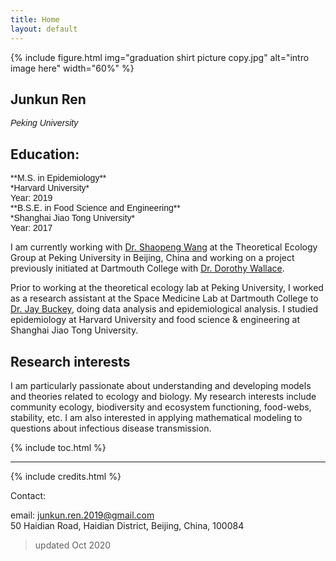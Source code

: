 ```yaml
---
title: Home
layout: default
---
```


{% include figure.html img="graduation shirt picture copy.jpg" alt="intro image here" width="60%" %}

## Junkun Ren  
<span style="font-family: Helvetica; font-size:1em;">_Peking University_ </span> 

## Education:
<span style="font-family: Helvetica; font-size:1em;">
    **M.S. in Epidemiology**<br/>
      *Harvard University*<br/>
      Year: 2019<br/>
    **B.S.E. in Food Science and Engineering**<br/>
      *Shanghai Jiao Tong University*<br/>
      Year: 2017
</span> 

I am currently working with [Dr. Shaopeng Wang](http://scholar.pku.edu.cn/spwang) at the Theoretical Ecology Group at Peking University in Beijing, China and working on a project previously initiated at Dartmouth College with [Dr. Dorothy Wallace](https://math.dartmouth.edu/~dwallace/). 

Prior to working at the theoretical ecology lab at Peking University, I worked as a research assistant at the Space Medicine Lab at Dartmouth College to [Dr. Jay Buckey](https://geiselmed.dartmouth.edu/faculty/facultydb/view.php/?uid=426), doing data analysis and epidemiological analysis. I studied epidemiology at Harvard University and food science & engineering at Shanghai Jiao Tong University.

## Research interests

I am particularly passionate about understanding and developing models and theories related to ecology and biology. My research interests include community ecology, biodiversity and ecosystem functioning, food-webs, stability, etc. I am also interested in applying mathematical modeling to questions about infectious disease transmission.

<!--
 <table border="1">
 <tr>
    <td><b style="font-size:15px">Interests</b></td>
    <td><b style="font-size:15px">Areas</b></td>
    <td><b style="font-size:15px">Methodology</b></td>
 </tr>
 <tr>
    <td> 
        - theoretical ecology <br/>
        - mathematical biology
    </td>
    <td>
        - Food-web  <br/>
        - Coexistence  <br/> 
        - Stability <br/>
        - Disease ecology<br/>
    </td>
 </tr>
</table>
-->

{% include toc.html %}

------

{% include credits.html %}


Contact:

email: junkun.ren.2019@gmail.com<br/>
50 Haidian Road, Haidian District, Beijing, China, 100084

> updated Oct 2020

